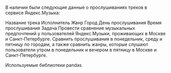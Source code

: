 В наличии были следующие данные о прослушиваниях треков в сервисе Яндекс.Музыка:

Название трека
Исполнитель
Жанр
Город
День прослушивания
Время прослушивания
Задача
Провести сравнение музыкальных предпочтений у пользователей Яндекс.Музыки, проживающих в Москве и Санкт-Петербурге. Сравнить прослушивания в понедельник, среду и пятницу по городам, а также сравнить жанры, которые слушают пользователи утром в понедельник и вечером в пятницу в Москве и Санкт-Петербурге.

Используемые библиотеки
pandas
